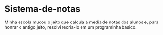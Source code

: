 # Sistema-de-notas
Minha escola mudou o jeito que calcula a media de notas dos alunos e, para honrar o antigo jeito, resolvi recria-lo em um programinha basico.

